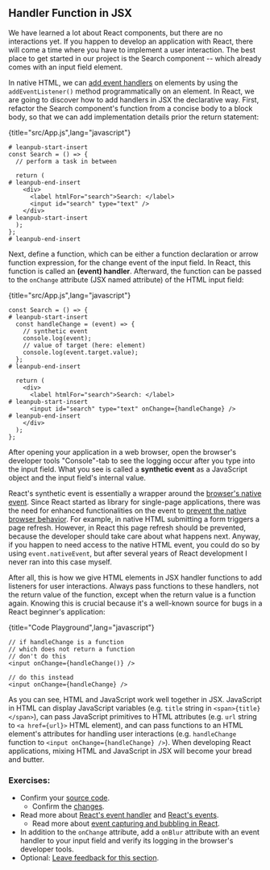 ## Handler Function in JSX

We have learned a lot about React components, but there are no interactions yet. If you happen to develop an application with React, there will come a time where you have to implement a user interaction. The best place to get started in our project is the Search component -- which already comes with an input field element.

In native HTML, we can [add event handlers](https://mzl.la/2ZbTcYZ) on elements by using the `addEventListener()` method programmatically on an element. In React, we are going to discover how to add handlers in JSX the declarative way. First, refactor the Search component's function from a concise body to a block body, so that we can add implementation details prior the return statement:

{title="src/App.js",lang="javascript"}
~~~~~~~
# leanpub-start-insert
const Search = () => {
  // perform a task in between

  return (
# leanpub-end-insert
    <div>
      <label htmlFor="search">Search: </label>
      <input id="search" type="text" />
    </div>
# leanpub-start-insert
  );
};
# leanpub-end-insert
~~~~~~~

Next, define a function, which can be either a function declaration or arrow function expression, for the change event of the input field. In React, this function is called an **(event) handler**. Afterward, the function can be passed to the `onChange` attribute (JSX named attribute) of the HTML input field:

{title="src/App.js",lang="javascript"}
~~~~~~~
const Search = () => {
# leanpub-start-insert
  const handleChange = (event) => {
    // synthetic event
    console.log(event);
    // value of target (here: element)
    console.log(event.target.value);
  };
# leanpub-end-insert

  return (
    <div>
      <label htmlFor="search">Search: </label>
# leanpub-start-insert
      <input id="search" type="text" onChange={handleChange} />
# leanpub-end-insert
    </div>
  );
};
~~~~~~~

After opening your application in a web browser, open the browser's developer tools "Console"-tab to see the logging occur after you type into the input field. What you see is called a **synthetic event** as a JavaScript object and the input field's internal value.

React's synthetic event is essentially a wrapper around the [browser's native event](https://mzl.la/30Dk8kt). Since React started as library for single-page applications, there was the need for enhanced functionalities on the event to [prevent the native browser behavior](https://www.robinwieruch.de/react-preventdefault/). For example, in native HTML submitting a form triggers a page refresh. However, in React this page refresh should be prevented, because the developer should take care about what happens next. Anyway, if you happen to need access to the native HTML event, you could do so by using `event.nativeEvent`, but after several years of React development I never ran into this case myself.

After all, this is how we give HTML elements in JSX handler functions to add listeners for user interactions. Always pass functions to these handlers, not the return value of the function, except when the return value is a function again. Knowing this is crucial because it's a well-known source for bugs in a React beginner's application:

{title="Code Playground",lang="javascript"}
~~~~~~~
// if handleChange is a function
// which does not return a function
// don't do this
<input onChange={handleChange()} />

// do this instead
<input onChange={handleChange} />
~~~~~~~

As you can see, HTML and JavaScript work well together in JSX. JavaScript in HTML can display JavaScript variables (e.g. `title` string in `<span>{title}</span>`), can pass JavaScript primitives to HTML attributes (e.g. `url` string to `<a href={url}>` HTML element), and can pass functions to an HTML element's attributes for handling user interactions (e.g. `handleChange` function to `<input onChange={handleChange} />`). When developing React applications, mixing HTML and JavaScript in JSX will become your bread and butter.

### Exercises:

* Confirm your [source code](https://bit.ly/3lY8usB).
  * Confirm the [changes](https://bit.ly/3BYqQzp).
* Read more about [React's event handler](https://www.robinwieruch.de/react-event-handler/) and [React's events](https://bit.ly/3jiFdaz).
  * Read more about [event capturing and bubbling in React](https://www.robinwieruch.de/react-event-bubbling-capturing/).
* In addition to the `onChange` attribute, add a `onBlur` attribute with an event handler to your input field and verify its logging in the browser's developer tools.
* Optional: [Leave feedback for this section](https://forms.gle/oSKyMudmb8X1iSsv8).